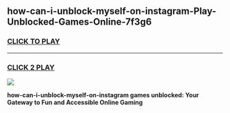 
## how-can-i-unblock-myself-on-instagram-Play-Unblocked-Games-Online-7f3g6
<h3>
<a href="https://premium76.site?title=how-can-i-unblock-myself-on-instagram&ref=25A">CLICK TO PLAY</a></h3>
<hr>

<h3>
<a href="https://premium76.site?title=how-can-i-unblock-myself-on-instagram&ref=25A">CLICK 2 PLAY</a>
  
</h3>

<a href="https://premium76.site?title=how-can-i-unblock-myself-on-instagram&ref=25A"><img src="https://clearcache.store/games.png"></a>


**how-can-i-unblock-myself-on-instagram games unblocked: Your Gateway to Fun and Accessible Online Gaming**
